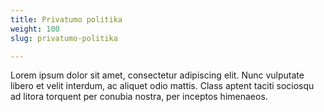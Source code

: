 ```yaml
---
title: Privatumo politika
weight: 100
slug: privatumo-politika

---
```

Lorem ipsum dolor sit amet, consectetur adipiscing elit. Nunc vulputate libero et velit interdum, ac aliquet odio mattis. Class aptent taciti sociosqu ad litora torquent per conubia nostra, per inceptos himenaeos.